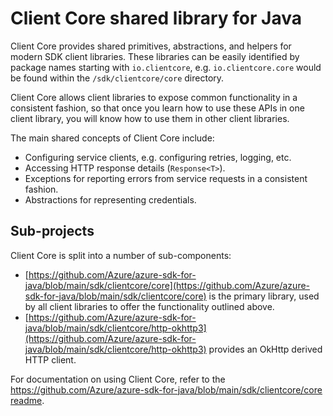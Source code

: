 # Client Core shared library for Java

Client Core provides shared primitives, abstractions, and helpers for modern SDK client libraries. These libraries
can be easily identified by package names starting with `io.clientcore`, e.g. `io.clientcore.core` would be found within
the `/sdk/clientcore/core` directory.

Client Core allows client libraries to expose common functionality in a consistent fashion, so that once you learn how
to use these APIs in one client library, you will know how to use them in other client libraries.

The main shared concepts of Client Core include:

- Configuring service clients, e.g. configuring retries, logging, etc.
- Accessing HTTP response details (`Response<T>`).
- Exceptions for reporting errors from service requests in a consistent fashion.
- Abstractions for representing credentials.

## Sub-projects

Client Core is split into a number of sub-components:

- [https://github.com/Azure/azure-sdk-for-java/blob/main/sdk/clientcore/core](https://github.com/Azure/azure-sdk-for-java/blob/main/sdk/clientcore/core) is the primary library, used by all client libraries to offer the functionality outlined above.
- [https://github.com/Azure/azure-sdk-for-java/blob/main/sdk/clientcore/http-okhttp3](https://github.com/Azure/azure-sdk-for-java/blob/main/sdk/clientcore/http-okhttp3) provides an OkHttp derived HTTP client.

For documentation on using Client Core, refer to the [https://github.com/Azure/azure-sdk-for-java/blob/main/sdk/clientcore/core readme](https://github.com/Azure/azure-sdk-for-java/blob/main/sdk/clientcore/core).
